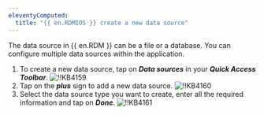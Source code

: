 ```yaml
---
eleventyComputed:
  title: "{{ en.RDMIOS }} create a new data source"
---
```

The data source in {{ en.RDM }} can be a file or a database. You can configure multiple data sources within the application.

1. To create a new data source, tap on ***Data sources*** in your ***Quick Access Toolbar***.
![!!KB4159](https://cdnweb.devolutions.net/docs/docs_en_kb_KB4159.png)
1. Tap on the ***plus*** sign to add a new data source.
![!!KB4160](https://cdnweb.devolutions.net/docs/docs_en_kb_KB4160.png)
1. Select the data source type you want to create, enter all the required information and tap on ***Done***.
![!!KB4161](https://cdnweb.devolutions.net/docs/docs_en_kb_KB4161.png)
